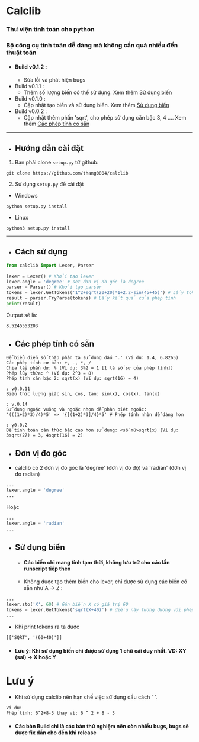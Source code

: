 # Calclib
### Thư viện tính toán cho python
### Bộ công cụ tính toán dễ dàng mà không cần quá nhiều đến thuật toán
* #### Build v0.1.2 :
  * Sửa lỗi và phát hiện bugs
* Build v0.1.1 :
  * Thêm số lượng biến có thể sử dụng. Xem thêm [Sử dụng biến](https://github.com/thang0804/calclib#sử-dụng-biến)
* Build v0.1.0 :
  * Cập nhật tạo biến và sử dụng biến. Xem thêm [Sử dụng biến](https://github.com/thang0804/calclib#sử-dụng-biến)
* Build v0.0.2 :
  * Cập nhật thêm phần 'sqrt', cho phép sử dụng căn bậc 3, 4 .... Xem thêm [Các phép tính có sẵn](https://github.com/thang0804/calclib#các-phép-tính-có-sẵn)
***
* ## Hướng dẫn cài đặt
1. Bạn phải clone `setup.py` từ github:
```
git clone https://github.com/thang0804/calclib
```
2. Sử dụng `setup.py` để cài đặt
* Windows
```
python setup.py install
```
* Linux
```
python3 setup.py install
```

***
* ## Cách sử dụng
```python
from calclib import Lexer, Parser

lexer = Lexer() # Khởi tạo lexer
lexer.angle = 'degree' # set đơn vị đo góc là degree
parser = Parser() # Khởi tạo parser
tokens = lexer.GetTokens('1^2+sqrt(20+20)*1+2.2-sin(45+45)') # Lấy tokens của phép tính
result = parser.TryParse(tokens) # Lấy kết quả của phép tính
print(result)
```
Output sẽ là:
```
8.5245553203
```
* ## Các phép tính có sẵn
```
Để biểu diễn số thập phân ta sử dụng dấu '.' (Ví dụ: 1.4, 6.8265)
Các phép tính cơ bản: +, -, *, /
Chia lấy phần dư: % (Ví dụ: 3%2 = 1 [1 là số sư của phép tính])
Phép lũy thừa: ^ (Ví dụ: 2^3 = 8)
Phép tính căn bậc 2: sqrt(x) (Ví dụ: sqrt(16) = 4)

: v0.0.11
Biểu thức lượng giác sin, cos, tan: sin(x), cos(x), tan(x)

: v.0.14
Sử dụng ngoặc vuông và ngoặc nhọn dể phân biệt ngoặc:
'(((1+2)*3)/4)*5' => '{[(1+2)*3]/4}*5' # Phép tính nhìn dễ dàng hơn

: v0.0.2
Để tính toán căn thức bậc cao hơn sử dụng: <số mũ>sqrt(x) (Ví dụ: 3sqrt(27) = 3, 4sqrt(16) = 2)
```

* ## Đơn vị đo góc
* calclib có 2 đơn vị đo góc là 'degree' (đơn vị đo độ) và 'radian' (đơn vị đo radian)
```python
...
lexer.angle = 'degree'
...
```
Hoặc
```python
...
lexer.angle = 'radian'
...
```

* ## Sử dụng biến
  * #### Các biến chỉ mang tính tạm thời, không lưu trữ cho các lần runscript tiếp theo
  * Không được tạo thêm biến cho lexer, chỉ được sử dụng các biến có sẵn như A -> Z :
```python
...
lexer.sto('X', 60) # Gán biến X có giá trị 60
tokens = lexer.GetTokens('sqrt(X+40)') # điều này tương đương với phép tính sqrt(60+40)
...
```
  * Khi print tokens ra ta được
```
[['SQRT', '(60+40)']]
```
  * #### Lưu ý: Khi sử dụng biến chỉ được sử dụng 1 chữ cái duy nhất. VD: XY (sai) -> X hoặc Y

# Lưu ý
* Khi sử dụng calclib nên hạn chế việc sử dụng dấu cách ' '.
```
Ví dụ:
Phép tính: 6^2+8-3 thay vì: 6 ^ 2 + 8 - 3
```
* #### Các bản Build chỉ là các bản thử nghiệm nên còn nhiều bugs, bugs sẽ được fix dần cho đến khi release